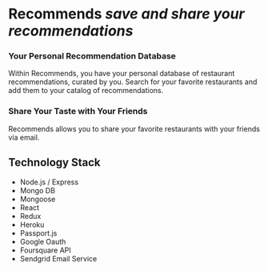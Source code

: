 # Recommends _save and share your recommendations_

### Your Personal Recommendation Database

Within Recommends, you have your personal database of restaurant
recommendations, curated by you. Search for your favorite restaurants and add
them to your catalog of recommendations.

### Share Your Taste with Your Friends

Recommends allows you to share your favorite restaurants with your friends via
email.

## Technology Stack

* Node.js / Express
* Mongo DB
* Mongoose
* React
* Redux
* Heroku
* Passport.js
* Google Oauth
* Foursquare API
* Sendgrid Email Service
